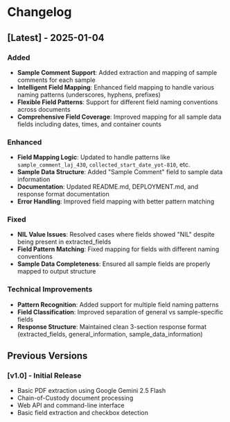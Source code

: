 # Changelog

## [Latest] - 2025-01-04

### Added
- **Sample Comment Support**: Added extraction and mapping of sample comments for each sample
- **Intelligent Field Mapping**: Enhanced field mapping to handle various naming patterns (underscores, hyphens, prefixes)
- **Flexible Field Patterns**: Support for different field naming conventions across documents
- **Comprehensive Field Coverage**: Improved mapping for all sample data fields including dates, times, and container counts

### Enhanced
- **Field Mapping Logic**: Updated to handle patterns like `sample_comment_laj_430`, `collected_start_date_yot-810`, etc.
- **Sample Data Structure**: Added "Sample Comment" field to sample data information
- **Documentation**: Updated README.md, DEPLOYMENT.md, and response format documentation
- **Error Handling**: Improved field mapping with better pattern matching

### Fixed
- **NIL Value Issues**: Resolved cases where fields showed "NIL" despite being present in extracted_fields
- **Field Pattern Matching**: Fixed mapping for fields with different naming conventions
- **Sample Data Completeness**: Ensured all sample fields are properly mapped to output structure

### Technical Improvements
- **Pattern Recognition**: Added support for multiple field naming patterns
- **Field Classification**: Improved separation of general vs sample-specific fields
- **Response Structure**: Maintained clean 3-section response format (extracted_fields, general_information, sample_data_information)

## Previous Versions

### [v1.0] - Initial Release
- Basic PDF extraction using Google Gemini 2.5 Flash
- Chain-of-Custody document processing
- Web API and command-line interface
- Basic field extraction and checkbox detection
